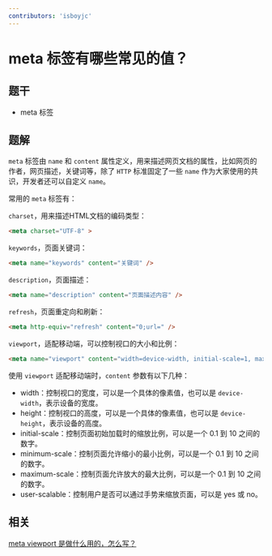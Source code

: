 ```yaml
---
contributors: 'isboyjc'
---
```


# meta 标签有哪些常见的值？


## 题干

- meta 标签



## 题解

<!-- ::: details 点我查看题解 -->

`meta` 标签由 `name` 和 `content` 属性定义，用来描述网页文档的属性，比如网页的作者，网页描述，关键词等，除了 `HTTP` 标准固定了一些 `name` 作为大家使用的共识，开发者还可以自定义 `name`。

常用的 `meta` 标签有：

`charset`，用来描述HTML文档的编码类型：

```HTML
<meta charset="UTF-8" >
```

`keywords`，页面关键词：

```HTML
<meta name="keywords" content="关键词" />
```

`description`，页面描述：

```HTML
<meta name="description" content="页面描述内容" />
```

`refresh`，页面重定向和刷新：

```HTML
<meta http-equiv="refresh" content="0;url=" />
```

`viewport`，适配移动端，可以控制视口的大小和比例：

```HTML
<meta name="viewport" content="width=device-width, initial-scale=1, maximum-scale=1">
```


使用 `viewport` 适配移动端时，`content` 参数有以下几种：

- width：控制视口的宽度，可以是一个具体的像素值，也可以是 `device-width`，表示设备的宽度。
- height：控制视口的高度，可以是一个具体的像素值，也可以是 `device-height`，表示设备的高度。
- initial-scale：控制页面初始加载时的缩放比例，可以是一个 0.1 到 10 之间的数字。
- minimum-scale：控制页面允许缩小的最小比例，可以是一个 0.1 到 10 之间的数字。
- maximum-scale：控制页面允许放大的最大比例，可以是一个 0.1 到 10 之间的数字。
- user-scalable：控制用户是否可以通过手势来缩放页面，可以是 yes 或 no。


<!-- ::: -->

## 相关

[meta viewport 是做什么用的，怎么写？](./020030_meta_viewport.md)